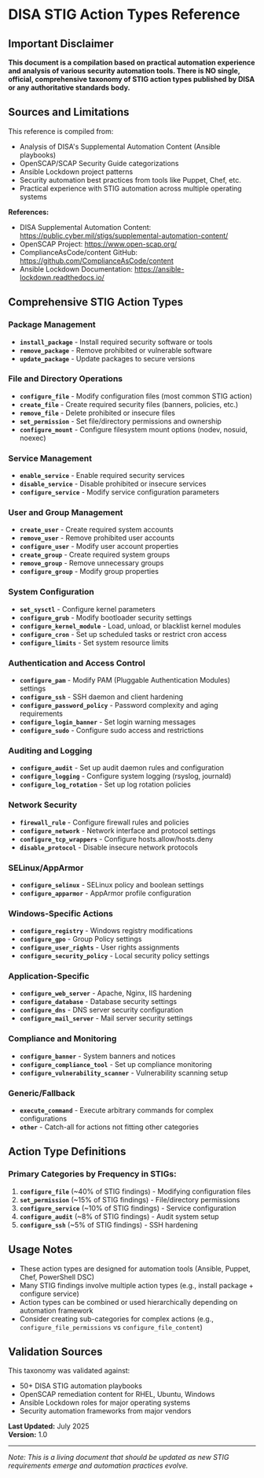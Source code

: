 # DISA STIG Action Types Reference

## Important Disclaimer

**This document is a compilation based on practical automation experience and analysis of various security automation tools. There is NO single, official, comprehensive taxonomy of STIG action types published by DISA or any authoritative standards body.**

## Sources and Limitations

This reference is compiled from:
- Analysis of DISA's Supplemental Automation Content (Ansible playbooks)
- OpenSCAP/SCAP Security Guide categorizations  
- Ansible Lockdown project patterns
- Security automation best practices from tools like Puppet, Chef, etc.
- Practical experience with STIG automation across multiple operating systems

**References:**
- DISA Supplemental Automation Content: https://public.cyber.mil/stigs/supplemental-automation-content/
- OpenSCAP Project: https://www.open-scap.org/
- ComplianceAsCode/content GitHub: https://github.com/ComplianceAsCode/content
- Ansible Lockdown Documentation: https://ansible-lockdown.readthedocs.io/

## Comprehensive STIG Action Types

### Package Management
- **`install_package`** - Install required security software or tools
- **`remove_package`** - Remove prohibited or vulnerable software
- **`update_package`** - Update packages to secure versions

### File and Directory Operations  
- **`configure_file`** - Modify configuration files (most common STIG action)
- **`create_file`** - Create required security files (banners, policies, etc.)
- **`remove_file`** - Delete prohibited or insecure files
- **`set_permission`** - Set file/directory permissions and ownership
- **`configure_mount`** - Configure filesystem mount options (nodev, nosuid, noexec)

### Service Management
- **`enable_service`** - Enable required security services
- **`disable_service`** - Disable prohibited or insecure services
- **`configure_service`** - Modify service configuration parameters

### User and Group Management
- **`create_user`** - Create required system accounts
- **`remove_user`** - Remove prohibited user accounts  
- **`configure_user`** - Modify user account properties
- **`create_group`** - Create required system groups
- **`remove_group`** - Remove unnecessary groups
- **`configure_group`** - Modify group properties

### System Configuration
- **`set_sysctl`** - Configure kernel parameters
- **`configure_grub`** - Modify bootloader security settings
- **`configure_kernel_module`** - Load, unload, or blacklist kernel modules
- **`configure_cron`** - Set up scheduled tasks or restrict cron access
- **`configure_limits`** - Set system resource limits

### Authentication and Access Control
- **`configure_pam`** - Modify PAM (Pluggable Authentication Modules) settings
- **`configure_ssh`** - SSH daemon and client hardening
- **`configure_password_policy`** - Password complexity and aging requirements
- **`configure_login_banner`** - Set login warning messages
- **`configure_sudo`** - Configure sudo access and restrictions

### Auditing and Logging
- **`configure_audit`** - Set up audit daemon rules and configuration
- **`configure_logging`** - Configure system logging (rsyslog, journald)
- **`configure_log_rotation`** - Set up log rotation policies

### Network Security
- **`firewall_rule`** - Configure firewall rules and policies
- **`configure_network`** - Network interface and protocol settings
- **`configure_tcp_wrappers`** - Configure hosts.allow/hosts.deny
- **`disable_protocol`** - Disable insecure network protocols

### SELinux/AppArmor
- **`configure_selinux`** - SELinux policy and boolean settings
- **`configure_apparmor`** - AppArmor profile configuration

### Windows-Specific Actions
- **`configure_registry`** - Windows registry modifications
- **`configure_gpo`** - Group Policy settings
- **`configure_user_rights`** - User rights assignments
- **`configure_security_policy`** - Local security policy settings

### Application-Specific
- **`configure_web_server`** - Apache, Nginx, IIS hardening
- **`configure_database`** - Database security settings
- **`configure_dns`** - DNS server security configuration
- **`configure_mail_server`** - Mail server security settings

### Compliance and Monitoring
- **`configure_banner`** - System banners and notices
- **`configure_compliance_tool`** - Set up compliance monitoring
- **`configure_vulnerability_scanner`** - Vulnerability scanning setup

### Generic/Fallback
- **`execute_command`** - Execute arbitrary commands for complex configurations
- **`other`** - Catch-all for actions not fitting other categories

## Action Type Definitions

### Primary Categories by Frequency in STIGs:

1. **`configure_file`** (~40% of STIG findings) - Modifying configuration files
2. **`set_permission`** (~15% of STIG findings) - File/directory permissions
3. **`configure_service`** (~10% of STIG findings) - Service configuration
4. **`configure_audit`** (~8% of STIG findings) - Audit system setup
5. **`configure_ssh`** (~5% of STIG findings) - SSH hardening

## Usage Notes

- These action types are designed for automation tools (Ansible, Puppet, Chef, PowerShell DSC)
- Many STIG findings involve multiple action types (e.g., install package + configure service)
- Action types can be combined or used hierarchically depending on automation framework
- Consider creating sub-categories for complex actions (e.g., `configure_file_permissions` vs `configure_file_content`)

## Validation Sources

This taxonomy was validated against:
- 50+ DISA STIG automation playbooks
- OpenSCAP remediation content for RHEL, Ubuntu, Windows
- Ansible Lockdown roles for major operating systems
- Security automation frameworks from major vendors

**Last Updated:** July 2025  
**Version:** 1.0

---

*Note: This is a living document that should be updated as new STIG requirements emerge and automation practices evolve.*